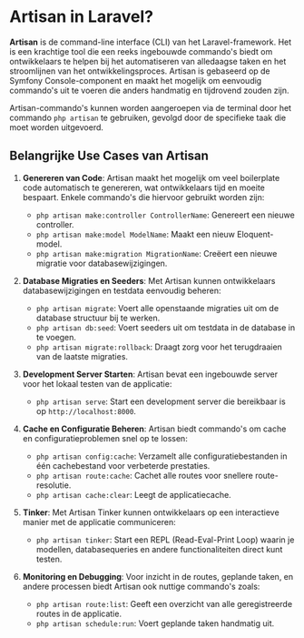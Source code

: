 # Artisan in Laravel?

**Artisan** is de command-line interface (CLI) van het Laravel-framework. Het is een krachtige tool die een reeks ingebouwde commando's biedt om ontwikkelaars te helpen bij het automatiseren van alledaagse taken en het stroomlijnen van het ontwikkelingsproces. Artisan is gebaseerd op de Symfony Console-component en maakt het mogelijk om eenvoudig commando's uit te voeren die anders handmatig en tijdrovend zouden zijn.

Artisan-commando's kunnen worden aangeroepen via de terminal door het commando `php artisan` te gebruiken, gevolgd door de specifieke taak die moet worden uitgevoerd.

## Belangrijke Use Cases van Artisan

1. **Genereren van Code**:
   Artisan maakt het mogelijk om veel boilerplate code automatisch te genereren, wat ontwikkelaars tijd en moeite bespaart. Enkele commando's die hiervoor gebruikt worden zijn:
   - `php artisan make:controller ControllerName`: Genereert een nieuwe controller.
   - `php artisan make:model ModelName`: Maakt een nieuw Eloquent-model.
   - `php artisan make:migration MigrationName`: Creëert een nieuwe migratie voor databasewijzigingen.

2. **Database Migraties en Seeders**:
   Met Artisan kunnen ontwikkelaars databasewijzigingen en testdata eenvoudig beheren:
   - `php artisan migrate`: Voert alle openstaande migraties uit om de database structuur bij te werken.
   - `php artisan db:seed`: Voert seeders uit om testdata in de database in te voegen.
   - `php artisan migrate:rollback`: Draagt zorg voor het terugdraaien van de laatste migraties.

3. **Development Server Starten**:
   Artisan bevat een ingebouwde server voor het lokaal testen van de applicatie:
   - `php artisan serve`: Start een development server die bereikbaar is op `http://localhost:8000`.

4. **Cache en Configuratie Beheren**:
   Artisan biedt commando's om cache en configuratieproblemen snel op te lossen:
   - `php artisan config:cache`: Verzamelt alle configuratiebestanden in één cachebestand voor verbeterde prestaties.
   - `php artisan route:cache`: Cachet alle routes voor snellere route-resolutie.
   - `php artisan cache:clear`: Leegt de applicatiecache.

5. **Tinker**:
   Met Artisan Tinker kunnen ontwikkelaars op een interactieve manier met de applicatie communiceren:
   - `php artisan tinker`: Start een REPL (Read-Eval-Print Loop) waarin je modellen, databasequeries en andere functionaliteiten direct kunt testen.

6. **Monitoring en Debugging**:
   Voor inzicht in de routes, geplande taken, en andere processen biedt Artisan ook nuttige commando's zoals:
   - `php artisan route:list`: Geeft een overzicht van alle geregistreerde routes in de applicatie.
   - `php artisan schedule:run`: Voert geplande taken handmatig uit.
